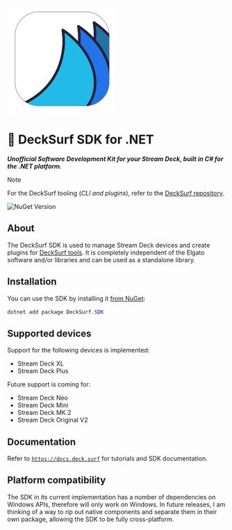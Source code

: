 ![DeckSurf SDK Icon](images/logo-small.webp)

# 🌊 DeckSurf SDK for .NET

_**Unofficial Software Development Kit for your Stream Deck, built in C# for the .NET platform.**_

>[!NOTE]
>For the DeckSurf tooling (_CLI and plugins_), refer to the [DeckSurf repository](https://github.com/dend/DeckSurf).

![NuGet Version](https://img.shields.io/nuget/v/DeckSurf.SDK)

## About

The DeckSurf SDK is used to manage Stream Deck devices and create plugins for [DeckSurf tools](https://github.com/dend/DeckSurf). It is completely independent of the Elgato software and/or libraries and can be used as a standalone library.

## Installation

You can use the SDK by installing it [from NuGet](https://www.nuget.org/packages/DeckSurf.SDK):

```powershell
dotnet add package DeckSurf.SDK
```

## Supported devices

Support for the following devices is implemented:

- Stream Deck XL
- Stream Deck Plus

Future support is coming for:

- Stream Deck Neo
- Stream Deck Mini
- Stream Deck MK.2
- Stream Deck Original V2

## Documentation

Refer to [`https://docs.deck.surf`](https://docs.deck.surf/) for tutorials and SDK documentation.

## Platform compatibility

The SDK in its current implementation has a number of dependencies on Windows APIs, therefore will only work on Windows. In future releases, I am thinking of a way to rip out native components and separate them in their own package, allowing the SDK to be fully cross-platform.
